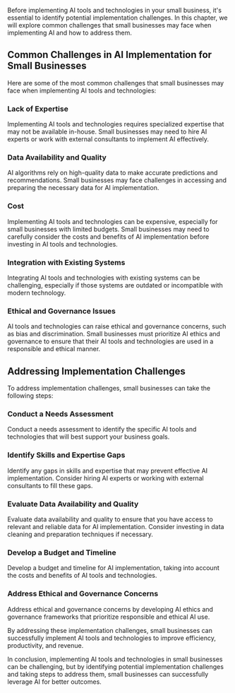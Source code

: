 
Before implementing AI tools and technologies in your small business, it's essential to identify potential implementation challenges. In this chapter, we will explore common challenges that small businesses may face when implementing AI and how to address them.

Common Challenges in AI Implementation for Small Businesses
-----------------------------------------------------------

Here are some of the most common challenges that small businesses may face when implementing AI tools and technologies:

### Lack of Expertise

Implementing AI tools and technologies requires specialized expertise that may not be available in-house. Small businesses may need to hire AI experts or work with external consultants to implement AI effectively.

### Data Availability and Quality

AI algorithms rely on high-quality data to make accurate predictions and recommendations. Small businesses may face challenges in accessing and preparing the necessary data for AI implementation.

### Cost

Implementing AI tools and technologies can be expensive, especially for small businesses with limited budgets. Small businesses may need to carefully consider the costs and benefits of AI implementation before investing in AI tools and technologies.

### Integration with Existing Systems

Integrating AI tools and technologies with existing systems can be challenging, especially if those systems are outdated or incompatible with modern technology.

### Ethical and Governance Issues

AI tools and technologies can raise ethical and governance concerns, such as bias and discrimination. Small businesses must prioritize AI ethics and governance to ensure that their AI tools and technologies are used in a responsible and ethical manner.

Addressing Implementation Challenges
------------------------------------

To address implementation challenges, small businesses can take the following steps:

### Conduct a Needs Assessment

Conduct a needs assessment to identify the specific AI tools and technologies that will best support your business goals.

### Identify Skills and Expertise Gaps

Identify any gaps in skills and expertise that may prevent effective AI implementation. Consider hiring AI experts or working with external consultants to fill these gaps.

### Evaluate Data Availability and Quality

Evaluate data availability and quality to ensure that you have access to relevant and reliable data for AI implementation. Consider investing in data cleaning and preparation techniques if necessary.

### Develop a Budget and Timeline

Develop a budget and timeline for AI implementation, taking into account the costs and benefits of AI tools and technologies.

### Address Ethical and Governance Concerns

Address ethical and governance concerns by developing AI ethics and governance frameworks that prioritize responsible and ethical AI use.

By addressing these implementation challenges, small businesses can successfully implement AI tools and technologies to improve efficiency, productivity, and revenue.

In conclusion, implementing AI tools and technologies in small businesses can be challenging, but by identifying potential implementation challenges and taking steps to address them, small businesses can successfully leverage AI for better outcomes.
